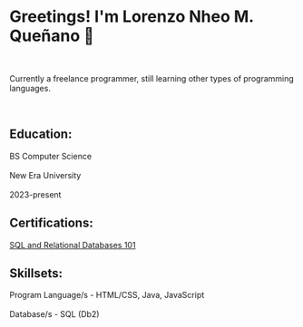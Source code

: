 <h1>Greetings! I'm Lorenzo Nheo M. Queñano 👋</h1>
<br><p>Currently a freelance programmer, still learning other types of programming languages.</p>
</br>
<h2>Education:</h2>
BS Computer Science</br>
<br>New Era University</br>
<br>2023-present</br>

<h2>Certifications:</h2>
<a href="http://github.com/lnmquenano">SQL and Relational Databases 101</a></br>

<h2>Skillsets:</h2>
Program Language/s - HTML/CSS, Java, JavaScript</br>
<br>Database/s - SQL (Db2)</br>
